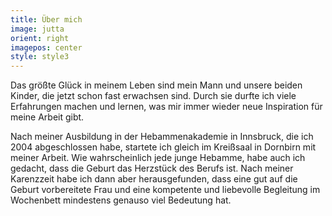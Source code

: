 ```yaml
---
title: Über mich
image: jutta
orient: right
imagepos: center
style: style3
---
```

Das größte Glück in meinem Leben sind mein Mann und unsere beiden Kinder, die jetzt schon fast erwachsen sind. Durch sie durfte ich viele Erfahrungen machen und lernen, was mir immer wieder neue Inspiration für meine Arbeit gibt.

Nach meiner Ausbildung in der Hebammenakademie in Innsbruck, die ich 2004 abgeschlossen habe, startete ich gleich im Kreißsaal in Dornbirn mit meiner Arbeit. Wie wahrscheinlich jede junge Hebamme, habe auch ich gedacht, dass die Geburt das Herzstück des Berufs ist. Nach meiner Karenzzeit habe ich dann aber herausgefunden, dass eine gut auf die Geburt vorbereitete Frau und eine kompetente und liebevolle Begleitung im Wochenbett mindestens genauso viel Bedeutung hat. 

